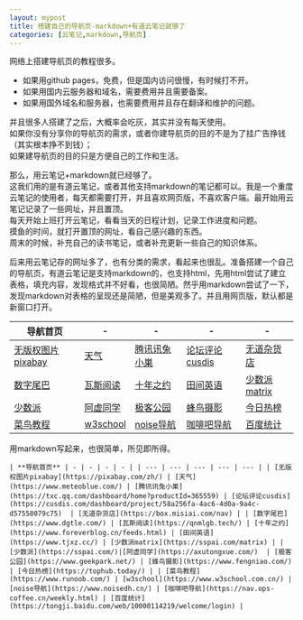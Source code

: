 ```yaml
---
layout: mypost
title: 搭建自己的导航页-markdown+有道云笔记就够了
categories: [云笔记,markdown,导航页]
---
```


网络上搭建导航页的教程很多。
- 如果用github pages，免费，但是国内访问很慢，有时候打不开。
- 如果用国内云服务器和域名，需要费用并且需要备案。
- 如果用国外域名和服务器，也需要费用并且存在翻译和维护的问题。

并且很多人搭建了之后，大概率会吃灰，其实并没有每天使用。<br>如果你没有分享你的导航页的需求，或者你建导航页的目的不是为了挂广告挣钱（其实根本挣不到钱）；<br>如果建导航页的目的只是方便自己的工作和生活。

那么，用云笔记+markdown就已经够了。<br>这我们用的是有道云笔记，或者其他支持markdown的笔记都可以。我是一个重度云笔记的使用者，每天都需要打开，并且喜欢网页版，不喜欢客户端。最开始用云笔记记录了一些网址，并且置顶。<br>每天开始上班打开云笔记，看看当天的日程计划，记录工作进度和问题。<br>摸鱼的时间，就打开置顶的网址，看自己感兴趣的东西。<br>周末的时候，补充自己的读书笔记，或者补充更新一些自己的知识体系。

后来用云笔记存的网址多了，也有分类的需求，看起来也很乱。准备搭建一个自己的导航页，有道云笔记是支持markdown的，也支持html，先用html尝试了建立表格，填充内容，发现格式并不好看，也很简陋。然乎用markdown尝试了一下，发现markdown对表格的呈现还是简陋，但是美观多了。并且用网页版，默认都是新窗口打开。

| **导航首页** | - | - | - | - |
| --- | --- | --- | --- | --- |
| [无版权图片pixabay](https://pixabay.com/zh/) | [天气](https://www.meteoblue.com/) | [腾讯讯兔小巣](https://txc.qq.com/dashboard/home?productId=365559) | [论坛评论cusdis](https://cusdis.com/dashboard/project/58a256fa-4ac6-4d0a-9a4c-d57558079c75)  | [无道杂货店](https://box.misiai.com/nav) |
| [数字尾巴](https://www.dgtle.com/) | [瓦斯阅读](https://qnmlgb.tech/) | [十年之约](https://www.foreverblog.cn/feeds.html) | [田间英语](https://www.tjxz.cc/) | [少数派matrix](https://sspai.com/matrix) |
| [少数派](https://sspai.com/)|[阿虚同学](https://axutongxue.com/)  | [极客公园](https://www.geekpark.net/) | [蜂鸟摄影](https://www.fengniao.com/) | [今日热榜](https://tophub.today/) |
| [菜鸟教程](https://www.runoob.com/) | [w3school](https://www.w3school.com.cn/) | [noise导航](https://www.noisedh.cn/) | [咖啡吧导航](https://nav.ops-coffee.cn/weekly.html) | [百度统计](https://tongji.baidu.com/web/10000114219/welcome/login) |

用markdown写起来，也很简单，所见即所得。

`| **导航首页** | - | - | - | - |
| --- | --- | --- | --- | --- |
| [无版权图片pixabay](https://pixabay.com/zh/) | [天气](https://www.meteoblue.com/) | [腾讯讯兔小巣](https://txc.qq.com/dashboard/home?productId=365559) | [论坛评论cusdis](https://cusdis.com/dashboard/project/58a256fa-4ac6-4d0a-9a4c-d57558079c75)  | [无道杂货店](https://box.misiai.com/nav) |
| [数字尾巴](https://www.dgtle.com/) | [瓦斯阅读](https://qnmlgb.tech/) | [十年之约](https://www.foreverblog.cn/feeds.html) | [田间英语](https://www.tjxz.cc/) | [少数派matrix](https://sspai.com/matrix) |
| [少数派](https://sspai.com/)|[阿虚同学](https://axutongxue.com/)  | [极客公园](https://www.geekpark.net/) | [蜂鸟摄影](https://www.fengniao.com/) | [今日热榜](https://tophub.today/) |
| [菜鸟教程](https://www.runoob.com/) | [w3school](https://www.w3school.com.cn/) | [noise导航](https://www.noisedh.cn/) | [咖啡吧导航](https://nav.ops-coffee.cn/weekly.html) | [百度统计](https://tongji.baidu.com/web/10000114219/welcome/login) |`
